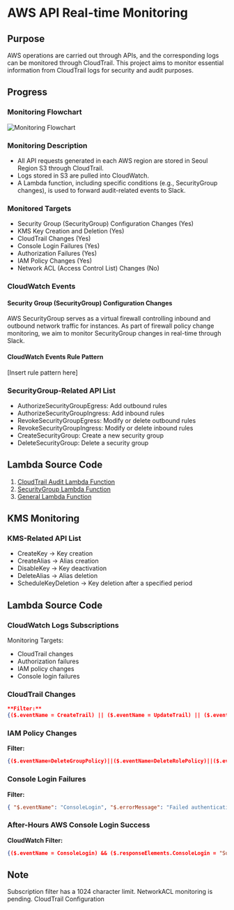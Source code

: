 # AWS API Real-time Monitoring

## Purpose
AWS operations are carried out through APIs, and the corresponding logs can be monitored through CloudTrail. This project aims to monitor essential information from CloudTrail logs for security and audit purposes.

## Progress

### Monitoring Flowchart
![Monitoring Flowchart](insert_flowchart_image_link_here)

### Monitoring Description
- All API requests generated in each AWS region are stored in Seoul Region S3 through CloudTrail.
- Logs stored in S3 are pulled into CloudWatch.
- A Lambda function, including specific conditions (e.g., SecurityGroup changes), is used to forward audit-related events to Slack.

### Monitored Targets
- Security Group (SecurityGroup) Configuration Changes (Yes)
- KMS Key Creation and Deletion (Yes)
- CloudTrail Changes (Yes)
- Console Login Failures (Yes)
- Authorization Failures (Yes)
- IAM Policy Changes (Yes)
- Network ACL (Access Control List) Changes (No)

### CloudWatch Events

#### Security Group (SecurityGroup) Configuration Changes
AWS SecurityGroup serves as a virtual firewall controlling inbound and outbound network traffic for instances. As part of firewall policy change monitoring, we aim to monitor SecurityGroup changes in real-time through Slack.

#### CloudWatch Events Rule Pattern
[Insert rule pattern here]

### SecurityGroup-Related API List
- AuthorizeSecurityGroupEgress: Add outbound rules
- AuthorizeSecurityGroupIngress: Add inbound rules
- RevokeSecurityGroupEgress: Modify or delete outbound rules
- RevokeSecurityGroupIngress: Modify or delete inbound rules
- CreateSecurityGroup: Create a new security group
- DeleteSecurityGroup: Delete a security group

## Lambda Source Code

1. [CloudTrail Audit Lambda Function](https://github.com/Twodragon0/Lambda/blob/main/Cloudtrail_Audit_lambda_function.py)
2. [SecurityGroup Lambda Function](https://github.com/Twodragon0/Lambda/blob/main/SG_lambda_function.py)
3. [General Lambda Function](https://github.com/Twodragon0/Lambda/blob/main/lambda_function.py)

## KMS Monitoring

### KMS-Related API List

- CreateKey → Key creation
- CreateAlias → Alias creation
- DisableKey → Key deactivation
- DeleteAlias → Alias deletion
- ScheduleKeyDeletion → Key deletion after a specified period

## Lambda Source Code

### CloudWatch Logs Subscriptions
Monitoring Targets:
- CloudTrail changes
- Authorization failures
- IAM policy changes
- Console login failures

### CloudTrail Changes
```json
**Filter:**
{($.eventName = CreateTrail) || ($.eventName = UpdateTrail) || ($.eventName = DeleteTrail) || ($.eventName = StartLogging) || ($.eventName = StopLogging)}
```
### IAM Policy Changes

**Filter:**
```json
{($.eventName=DeleteGroupPolicy)||($.eventName=DeleteRolePolicy)||($.eventName=DeleteUserPolicy)||($.eventName=PutGroupPolicy)||($.eventName=PutRolePolicy)||($.eventName=PutUserPolicy)||($.eventName=CreatePolicy)||($.eventName=DeletePolicy)||($.eventName=CreatePolicyVersion)||($.eventName=DeletePolicyVersion)||($.eventName=AttachRolePolicy)||($.eventName=DetachRolePolicy)||($.eventName=AttachUserPolicy)||($.eventName=DetachUserPolicy)||($.eventName=AttachGroupPolicy)||($.eventName=DetachGroupPolicy)}
```
### Console Login Failures

**Filter:**
```json
{ "$.eventName": "ConsoleLogin", "$.errorMessage": "Failed authentication" }
```

### After-Hours AWS Console Login Success

**CloudWatch Filter:**
```json
{($.eventName = ConsoleLogin) && ($.responseElements.ConsoleLogin = "Success")}
```

## Note
Subscription filter has a 1024 character limit. NetworkACL monitoring is pending.
CloudTrail Configuration
